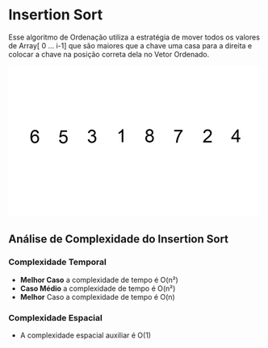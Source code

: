 # Insertion Sort

Esse algoritmo de Ordenação utiliza a estratégia de mover todos os valores de Array[ 0 ... i-1\] que são maiores que a chave uma casa para a direita e colocar a chave na posição correta dela no Vetor Ordenado.

![](https://github.com/sc-math/Sort-Algorithms/blob/main/Insertion%20Sort/gif/Insertion-sort-exemple.gif)

## Análise de Complexidade do Insertion Sort

### Complexidade Temporal
- **Melhor Caso** a complexidade de tempo é O(n²)
- **Caso Médio** a complexidade de tempo é O(n²)
- **Melhor** Caso a complexidade de tempo é O(n)

### Complexidade Espacial

- A complexidade espacial auxiliar é O(1)
